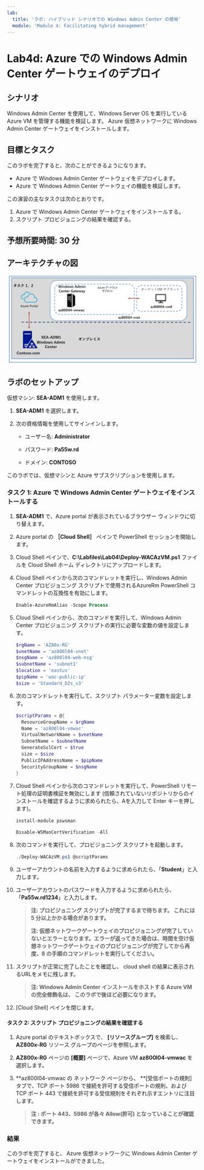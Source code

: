 ```yaml
---
lab:
  title: 'ラボ: ハイブリッド シナリオでの Windows Admin Center の使用'
  module: 'Module 4: Facilitating hybrid management'
---
```


# <a name="lab-using-windows-admin-center-in-hybrid-scenarios"></a>Lab4d: Azure での Windows Admin Center ゲートウェイのデプロイ

## <a name="scenario"></a>シナリオ

Windows Admin Center を使用して、Windows Server OS を実行している Azure VM を管理する機能を検証します。 Azure 仮想ネットワークに Windows Admin Center ゲートウェイをインストールします。

## <a name="objectives"></a>目標とタスク

このラボを完了すると、次のことができるようになります。

- Azure で Windows Admin Center ゲートウェイをデプロイします。
- Azure で Windows Admin Center ゲートウェイの機能を検証します。

この演習の主なタスクは次のとおりです。

1. Azure で Windows Admin Center ゲートウェイをインストールする。
1. スクリプト プロビジョニングの結果を確認する。

## <a name="estimated-time-90-minutes"></a>予想所要時間: 30 分

## <a name="architecture"></a>アーキテクチャの図

![AZ-800_Lab04_architecture4](./media/AZ-800_Lab04_architecture4.png)

## <a name="lab-setup"></a>ラボのセットアップ

仮想マシン:  **SEA-ADM1** を使用します。



1. **SEA-ADM1** を選択します。

1. 次の資格情報を使用してサインインします。

   - ユーザー名: **Administrator**
   
   - パスワード: **Pa55w.rd**
   
   - ドメイン: **CONTOSO**
   
     

このラボでは、仮想マシンと Azure サブスクリプションを使用します。 



### <a name="task-1-install-windows-admin-center-gateway-in-azure"></a>タスク 1: Azure で Windows Admin Center ゲートウェイをインストールする

1. **SEA-ADM1** で、Azure portal が表示されているブラウザー ウィンドウに切り替えます。

1. Azure portal の **［Cloud Shell］** ペインで PowerShell セッションを開始します。

1. Cloud Shell ペインで、**C:\\Labfiles\\Lab04\\Deploy-WACAzVM.ps1** ファイルを Cloud Shell ホーム ディレクトリにアップロードします。

1. Cloud Shell ペインから次のコマンドレットを実行し、Windows Admin Center プロビジョニング スクリプトで使用されるAzureRm PowerShell コマンドレットの互換性を有効にします。

   ```powershell
   Enable-AzureRmAlias -Scope Process
   ```

1. Cloud Shell ペインから、次のコマンドを実行して、Windows Admin Center プロビジョニング スクリプトの実行に必要な変数の値を設定します。

   ```powershell
   $rgName = 'AZ80x-RG'
   $vnetName = 'az800l04-vnet'
   $nsgName = 'az800l04-web-nsg'
   $subnetName = 'subnet1'
   $location = 'eastus'
   $pipName = 'wac-public-ip'
   $size = 'Standard_D2s_v3'
   ```

1. 次のコマンドレットを実行して、スクリプト パラメーター変数を設定します。

   ```powershell
   $scriptParams = @{
     ResourceGroupName = $rgName
     Name = 'az800l04-vmwac'
     VirtualNetworkName = $vnetName
     SubnetName = $subnetName
     GenerateSslCert = $true
     size = $size
     PublicIPAddressName = $pipName
     SecurityGroupName = $nsgName
   }
   ```

1. Cloud Shell ペインから次のコマンドレットを実行して、PowerShell リモート処理の証明書検証を無効にします (信頼されていないリポジトリからのインストールを確認するように求められたら、Aを入力して Enter キーを押します)。

   ```powershell
   install-module pswsman
   ```

   ```powershell
   Disable-WSManCertVerification -All
   ```

   

1. 次のコマンドを実行して、プロビジョニング スクリプトを起動します。

   ```powershell
   ./Deploy-WACAzVM.ps1 @scriptParams
   ```

1. ユーザーアカウントの名前を入力するように求められたら、「**Student**」と入力します。

1. ユーザーアカウントのパスワードを入力するように求められたら、「**Pa55w.rd1234**」と入力します。

    >**注: プロビジョニング スクリプトが完了するまで待ちます。 これには 5 分以上かかる場合があります。**
    >
    >**注: 仮想ネットワークゲートウェイのプロビジョニングが完了していないとエラーとなります。エラーが返ってきた場合は、時間を空け仮想ネットワークゲートウェイのプロビジョニングが完了してから再度、8 の手順のコマンドレットを実行してください。**

1. スクリプトが正常に完了したことを確認し、 cloud shell の結果に表示されるURLをメモに残します。

    >**注: Windows Admin Center インストールをホストする Azure VM の完全修飾名は、 このラボで後ほど必要になります。**

1. [Cloud Shell] ペインを閉じます。

#### <a name="task-2-review-results-of-the-script-provisioning"></a>タスク 2: スクリプト プロビジョニングの結果を確認する

1. Azure portal のテキストボックスで、 **[リソースグループ]** を検索し、**AZ800x-RG** リソース グループのページを参照します。

1. **AZ800x-RG** ページの **[概要]** ページで、Azure VM **az800l04-vmwac** を選択します。

1. **az800l04-vmwac の ネットワーク ページから、  **[受信ポートの規則] タブで、TCP ポート 5986 で接続を許可する受信ポートの規則、および TCP ポート 443 で接続を許可する受信規則をそれぞれ示すエントリに注目します。

   > **注 : ポート 443、5986 が各々 Allow(許可) となっていることが確認できます。**

   

### <a name="results"></a>結果

このラボを完了すると、 Azure 仮想ネットワークに Windows Admin Center ゲートウェイをインストールができました。

